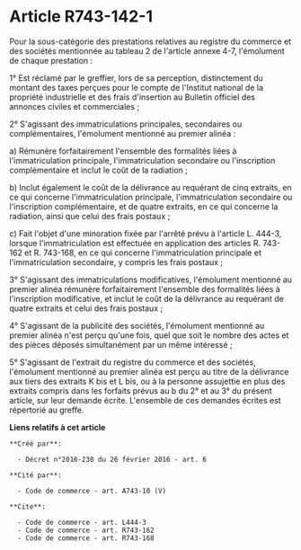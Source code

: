 # Article R743-142-1

Pour la sous-catégorie des prestations relatives au registre du commerce et des sociétés mentionnée au tableau 2 de l'article
annexe 4-7, l'émolument de chaque prestation :

1° Est réclamé par le greffier, lors de sa perception, distinctement du montant des taxes perçues pour le compte de
l'Institut national de la propriété industrielle et des frais d'insertion au Bulletin officiel des annonces civiles et
commerciales ;

2° S'agissant des immatriculations principales, secondaires ou complémentaires, l'émolument mentionné au premier alinéa :

a) Rémunère forfaitairement l'ensemble des formalités liées à l'immatriculation principale, l'immatriculation secondaire ou
l'inscription complémentaire et inclut le coût de la radiation ;

b) Inclut également le coût de la délivrance au requérant de cinq extraits, en ce qui concerne l'immatriculation principale,
l'immatriculation secondaire ou l'inscription complémentaire, et de quatre extraits, en ce qui concerne la radiation, ainsi
que celui des frais postaux ;

c) Fait l'objet d'une minoration fixée par l'arrêté prévu à l'article L. 444-3, lorsque l'immatriculation est effectuée en
application des articles R. 743-162 et R. 743-168, en ce qui concerne l'immatriculation principale et l'immatriculation
secondaire, y compris les frais postaux ;

3° S'agissant des immatriculations modificatives, l'émolument mentionné au premier alinéa rémunère forfaitairement l'ensemble
des formalités liées à l'inscription modificative, et inclut le coût de la délivrance au requérant de quatre extraits et
celui des frais postaux ;

4° S'agissant de la publicité des sociétés, l'émolument mentionné au premier alinéa n'est perçu qu'une fois, quel que soit le
nombre des actes et des pièces déposés simultanément par un même intéressé ;

5° S'agissant de l'extrait du registre du commerce et des sociétés, l'émolument mentionné au premier alinéa est perçu au
titre de la délivrance aux tiers des extraits K bis et L bis, ou à la personne assujettie en plus des extraits compris dans
les forfaits prévus au b du 2° et au 3° du présent article, sur leur demande écrite. L'ensemble de ces demandes écrites est
répertorié au greffe.

**Liens relatifs à cet article**

	**Créé par**:

	  - Décret n°2016-230 du 26 février 2016 - art. 6

	**Cité par**:

	  - Code de commerce - art. A743-10 (V)

	**Cite**:

	  - Code de commerce - art. L444-3
	  - Code de commerce - art. R743-162
	  - Code de commerce - art. R743-168
